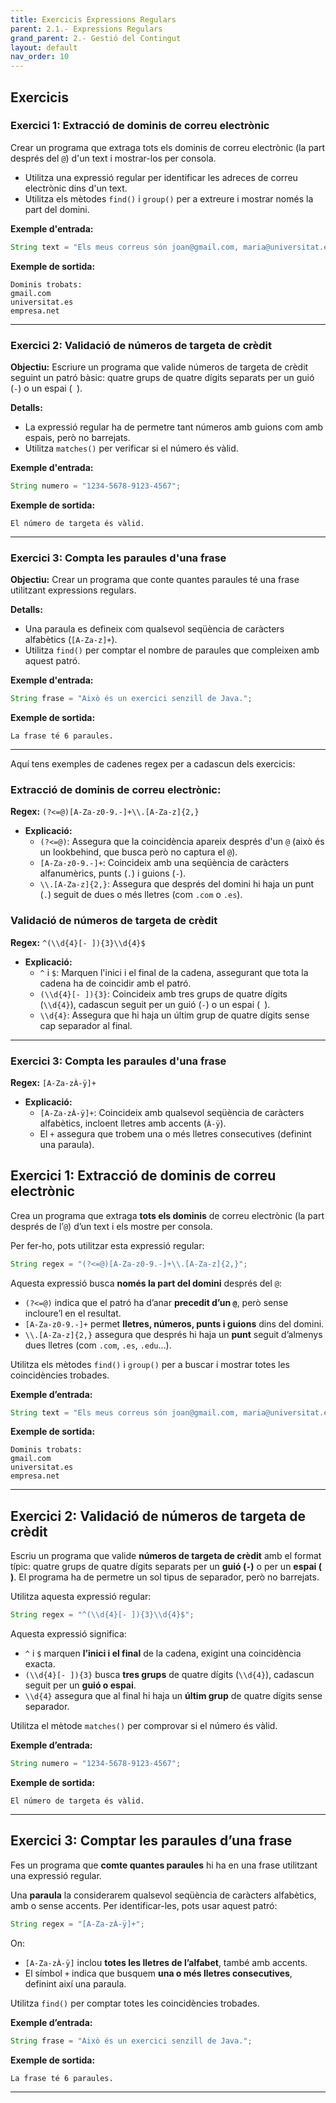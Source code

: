 ```yaml
---
title: Exercicis Expressions Regulars
parent: 2.1.- Expressions Regulars
grand_parent: 2.- Gestió del Contingut
layout: default
nav_order: 10
---
```


## Exercicis


### Exercici 1: Extracció de dominis de correu electrònic

Crear un programa que extraga tots els dominis de correu electrònic (la part després del `@`) d'un text i mostrar-los per consola.


- Utilitza una expressió regular per identificar les adreces de correu electrònic dins d'un text.
- Utilitza els mètodes `find()` i `group()` per a extreure i mostrar només la part del domini.

**Exemple d'entrada:**
```java
String text = "Els meus correus són joan@gmail.com, maria@universitat.es i pere@empresa.net";
```

**Exemple de sortida:**
```
Dominis trobats:
gmail.com
universitat.es
empresa.net
```

---

### Exercici 2: Validació de números de targeta de crèdit

**Objectiu:** Escriure un programa que valide números de targeta de crèdit seguint un patró bàsic: quatre grups de quatre dígits separats per un guió (`-`) o un espai (` `).

**Detalls:**
- La expressió regular ha de permetre tant números amb guions com amb espais, però no barrejats.
- Utilitza `matches()` per verificar si el número és vàlid.

**Exemple d'entrada:**
```java
String numero = "1234-5678-9123-4567";
```

**Exemple de sortida:**
```
El número de targeta és vàlid.
```

---

### Exercici 3: Compta les paraules d'una frase

**Objectiu:** Crear un programa que conte quantes paraules té una frase utilitzant expressions regulars.

**Detalls:**
- Una paraula es defineix com qualsevol seqüència de caràcters alfabètics (`[A-Za-z]+`).
- Utilitza `find()` per comptar el nombre de paraules que compleixen amb aquest patró.

**Exemple d'entrada:**
```java
String frase = "Això és un exercici senzill de Java.";
```

**Exemple de sortida:**
```
La frase té 6 paraules.
```

---
Aquí tens exemples de cadenes regex per a cadascun dels exercicis:

### Extracció de dominis de correu electrònic: 

**Regex:** `(?<=@)[A-Za-z0-9.-]+\\.[A-Za-z]{2,}`

- **Explicació:**
  - `(?<=@)`: Assegura que la coincidència apareix després d'un `@` (això és un lookbehind, que busca però no captura el `@`).
  - `[A-Za-z0-9.-]+`: Coincideix amb una seqüència de caràcters alfanumèrics, punts (`.`) i guions (`-`).
  - `\\.[A-Za-z]{2,}`: Assegura que després del domini hi haja un punt (`.`) seguit de dues o més lletres (com `.com` o `.es`).


### Validació de números de targeta de crèdit

**Regex:** `^(\\d{4}[- ]){3}\\d{4}$`

- **Explicació:**
  - `^` i `$`: Marquen l'inici i el final de la cadena, assegurant que tota la cadena ha de coincidir amb el patró.
  - `(\\d{4}[- ]){3}`: Coincideix amb tres grups de quatre dígits (`\\d{4}`), cadascun seguit per un guió (`-`) o un espai (` `).
  - `\\d{4}`: Assegura que hi haja un últim grup de quatre dígits sense cap separador al final.


---

### Exercici 3: Compta les paraules d'una frase

**Regex:** `[A-Za-zÀ-ÿ]+`

- **Explicació:**
  - `[A-Za-zÀ-ÿ]+`: Coincideix amb qualsevol seqüència de caràcters alfabètics, incloent lletres amb accents (`À-ÿ`).
  - El `+` assegura que trobem una o més lletres consecutives (definint una paraula).








## Exercici 1: Extracció de dominis de correu electrònic

Crea un programa que extraga **tots els dominis** de correu electrònic (la part després de l’`@`) d’un text i els mostre per consola.

Per fer-ho, pots utilitzar esta expressió regular:

```java
String regex = "(?<=@)[A-Za-z0-9.-]+\\.[A-Za-z]{2,}";
```

Aquesta expressió busca **només la part del domini** després del `@`:

* `(?<=@)` indica que el patró ha d’anar **precedit d’un `@`**, però sense incloure’l en el resultat.
* `[A-Za-z0-9.-]+` permet **lletres, números, punts i guions** dins del domini.
* `\\.[A-Za-z]{2,}` assegura que després hi haja un **punt** seguit d’almenys dues lletres (com `.com`, `.es`, `.edu`...).

Utilitza els mètodes `find()` i `group()` per a buscar i mostrar totes les coincidències trobades.

**Exemple d’entrada:**

```java
String text = "Els meus correus són joan@gmail.com, maria@universitat.es i pere@empresa.net";
```

**Exemple de sortida:**

```
Dominis trobats:
gmail.com
universitat.es
empresa.net
```

---

## Exercici 2: Validació de números de targeta de crèdit

Escriu un programa que valide **números de targeta de crèdit** amb el format típic:
quatre grups de quatre dígits separats per un **guió (`-`)** o per un **espai (` `)**.
El programa ha de permetre un sol tipus de separador, però no barrejats.

Utilitza aquesta expressió regular:

```java
String regex = "^(\\d{4}[- ]){3}\\d{4}$";
```

Aquesta expressió significa:

* `^` i `$` marquen **l’inici i el final** de la cadena, exigint una coincidència exacta.
* `(\\d{4}[- ]){3}` busca **tres grups** de quatre dígits (`\\d{4}`), cadascun seguit per un **guió o espai**.
* `\\d{4}` assegura que al final hi haja un **últim grup** de quatre dígits sense separador.

Utilitza el mètode `matches()` per comprovar si el número és vàlid.

**Exemple d’entrada:**

```java
String numero = "1234-5678-9123-4567";
```

**Exemple de sortida:**

```
El número de targeta és vàlid.
```

---

## Exercici 3: Comptar les paraules d’una frase

Fes un programa que **comte quantes paraules** hi ha en una frase utilitzant una expressió regular.

Una **paraula** la considerarem qualsevol seqüència de caràcters alfabètics, amb o sense accents.
Per identificar-les, pots usar aquest patró:

```java
String regex = "[A-Za-zÀ-ÿ]+";
```

On:

* `[A-Za-zÀ-ÿ]` inclou **totes les lletres de l’alfabet**, també amb accents.
* El símbol `+` indica que busquem **una o més lletres consecutives**, definint així una paraula.

Utilitza `find()` per comptar totes les coincidències trobades.

**Exemple d’entrada:**

```java
String frase = "Això és un exercici senzill de Java.";
```

**Exemple de sortida:**

```
La frase té 6 paraules.
```

---
